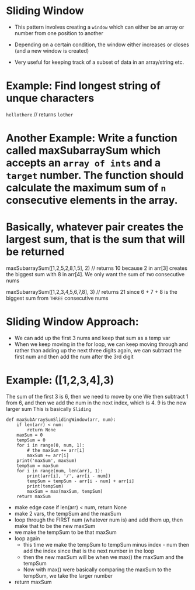 # Sliding Window

- This pattern involves creating a `window` which can either be an array or number from one position to another

- Depending on a certain condition, the window either increases or closes (and a new window is created)

- Very useful for keeping track of a subset of data in an array/string etc.

# Example: Find longest string of unque characters

`hellothere` // returns `lother`

# Another Example: Write a function called maxSubarraySum which accepts an `array of ints` and a `target` number. The function should calculate the maximum sum of `n` consecutive elements in the array.

# Basically, whatever pair creates the largest sum, that is the sum that will be returned

maxSubarraySum([1,2,5,2,8,1,5], 2) // returns 10 because 2 in arr[3] creates the biggest sum with 8 in arr[4]. We only want the sum of `TWO` consecutive nums

maxSubarraySum([1,2,3,4,5,6,7,8], 3) // returns 21 since 6 + 7 + 8 is the biggest sum from `THREE` consecutive nums


# Sliding Window Approach:
- We can add up the first 3 nums and keep that sum as a temp var
- When we keep moving in the for loop, we can keep moving through and rather
than adding up the next three digits again, we can subtract the first num and 
then add the num after the 3rd digit

# Example: ([1,2,3,4],3)
The sum of the first 3 is 6, then we need to move by one
We then subtract 1 from 6, and then we add the num in the next index, which is 4.
9 is the new larger sum
This is basically `Sliding`

    def maxSubArraySumSlidingWindow(arr, num):
        if len(arr) < num:
            return None
        maxSum = 0
        tempSum = 0
        for i in range(0, num, 1):
            # the maxSum += arr[i]
            maxSum += arr[i]
        print('maxSum', maxSum)
        tempSum = maxSum
        for i in range(num, len(arr), 1):
            print(arr[i], '/', arr[i - num])
            tempSum = tempSum - arr[i - num] + arr[i]
            print(tempSum)
            maxSum = max(maxSum, tempSum)
        return maxSum

- make edge case if len(arr) < num, return None
- make 2 vars, the tempSum and the maxSum
- loop through the FIRST num (whatever num is) and add them up, then make that to be the new maxSum
- we make the tempSum to be that maxSum
- loop again
    - this time we make the tempSum to tempSum minus index - num then add
    the index since that is the next number in the loop
    - then the new maxSum will be when we max() the maxSum and the tempSum
    - Now with max() were basically comparing the maxSum to the tempSum, we take the larger number
- return maxSum